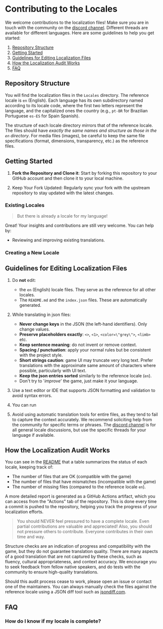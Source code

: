# Contributing to the Locales

We welcome contributions to the localization files! Make sure you are in touch with the community on the [discord channel](https://discord.com/channels/955738554129063947/1298240970764324914).
Different threads are available for different languages. Here are some guidelines to help you get started:

1. [Repository Structure](#repository-structure)
2. [Getting Started](#getting-started)
3. [Guidelines for Editing Localization Files](#guidelines-for-editing-localization-files)
4. [How the Localization Audit Works](#how-the-localization-audit-works)
5. [FAQ](#faq)

## Repository Structure

You will find the localization files in the `Locales` directory. The reference locale is `en` (English). Each language has its own subdirectory named according to its locale code, where the first two letters represent the language, and the capitalized ones the country (e.g., `pt-BR` for Brazilian Portuguese `es-ES` for Spain Spanish).

The structure of each locale directory mirrors that of the reference locale. The files should have _exactly the same names and structure as those in the `en` directory_. For media files (images), be careful to keep the same file specifications (format, dimensions, transparency, etc.) as the reference files.

## Getting Started

1. **Fork the Repository and Clone it**: Start by forking this repository to your GitHub account and then clone it to your local machine.

2. Keep Your Fork Updated: Regularly sync your fork with the upstream repository to stay updated with the latest changes.

### Existing Locales

> But there is already a locale for my language!

Great! Your insights and contributions are still very welcome. You can help by:
- Reviewing and improving existing translations.


### Creating a New Locale

## Guidelines for Editing Localization Files

1. Do **not** edit:

   -  the `en` (English) locale files. They serve as the reference for all other locales.
   - The `README.md` and the `index.json` files. These are automatically generated.

2. While translating in json files:

   - **Never change keys** in the JSON (the left-hand identifiers). Only change values.
   - **Preserve placeholders exactly**: `<>`, `<1>`, `<color=\"grey\">`, `<limb>` etc.
   - **Keep sentence meaning**: do not invent or remove context.
   - **Spacing / punctuation**: apply your normal rules but be consistent with the project style.
   - **Short strings caution**: game UI may truncate very long text. Prefer translations with the approximate same amount of characters where possible, particularly with UI text.
   - **Keep the json entries sorted** similarly to the reference locale (`en`).
   - Don't try to '*improve*' the game, just make it your language.

3. Use a text editor or IDE that supports JSON formatting and validation to avoid syntax errors.

4. You can run

5. Avoid using automatic translation tools for entire files, as they tend to fail to capture the context accurately. We recommend soliciting help from the community for specific terms or phrases. The [discord channel](https://discord.com/channels/955738554129063947/1298240970764324914) is for all general locale discussions, but use the specific threads for your language if available.

## How the Localization Audit Works
You can see in the [README](../README.md) that a table summarizes the status of each locale, keeping track of:
- The number of files that are OK (compatible with the game)
- The number of files that have mismatches (incompatible with the game)
- The number of missing files (compared to the reference locale `en`).

A more detailed report is generated as a GitHub Actions artifact, which you can access from the "Actions" tab of the repository.
This is done every time a commit is pushed to the repository, helping you track the progress of your localization efforts.

> You should NEVER feel pressured to have a complete locale. Even partial contributions are valuable and appreciated! Also, you should not pressure others to contribute. Everyone contributes in their own time and way.

Structure checks are an indication of progress and compatibility with the game, but they do not guarantee translation quality. There are many aspects of a good translation that are not captured by these checks, such as fluency, cultural appropriateness, and context accuracy. We encourage you to seek feedback from fellow native speakers, and do tests with the community to ensure high-quality translations.

Should this audit process cease to work, please open an issue or contact one of the maintainers. You can always manually check the files against the reference locale using a JSON diff tool such as [jsondiff.com](https://jsondiff.com/).

## FAQ
### How do I know if my locale is complete?
### 



